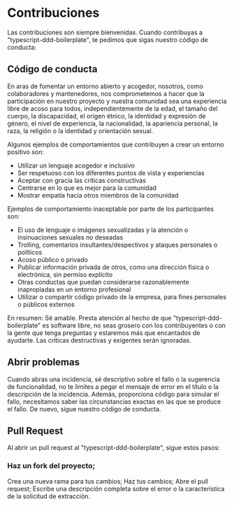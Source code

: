 # Contribuciones
Las contribuciones son siempre bienvenidas. Cuando contribuyas a "typescript-ddd-boilerplate", te pedimos que sigas nuestro código de conducta:

## Código de conducta

En aras de fomentar un entorno abierto y acogedor, nosotros, como colaboradores y mantenedores, nos comprometemos a hacer que la participación en nuestro proyecto y nuestra comunidad sea una experiencia libre de acoso para todos, independientemente de la edad, el tamaño del cuerpo, la discapacidad, el origen étnico, la identidad y expresión de género, el nivel de experiencia, la nacionalidad, la apariencia personal, la raza, la religión o la identidad y orientación sexual.

Algunos ejemplos de comportamientos que contribuyen a crear un entorno positivo son:

- Utilizar un lenguaje acogedor e inclusivo
- Ser respetuoso con los diferentes puntos de vista y experiencias
- Aceptar con gracia las críticas constructivas
- Centrarse en lo que es mejor para la comunidad
- Mostrar empatía hacia otros miembros de la comunidad

Ejemplos de comportamiento inaceptable por parte de los participantes son:

- El uso de lenguaje o imágenes sexualizadas y la atención o insinuaciones sexuales no deseadas
- Trolling, comentarios insultantes/despectivos y ataques personales o políticos
- Acoso público o privado
- Publicar información privada de otros, como una dirección física o electrónica, sin permiso explícito
- Otras conductas que puedan considerarse razonablemente inapropiadas en un entorno profesional
- Utilizar o compartir código privado de la empresa, para fines personales o públicos externos

En resumen: Sé amable. Presta atención al hecho de que "typescript-ddd-boilerplate" es software libre, no seas grosero con los contribuyentes o con la gente que tenga preguntas y estaremos más que encantados de ayudarte. Las críticas destructivas y exigentes serán ignoradas.


## Abrir problemas
Cuando abras una incidencia, sé descriptivo sobre el fallo o la sugerencia de funcionalidad, no te limites a pegar el mensaje de error en el título o la descripción de la incidencia. Además, proporciona código para simular el fallo, necesitamos saber las circunstancias exactas en las que se produce el fallo. De nuevo, sigue nuestro código de conducta.

## Pull Request
Al abrir un pull request al "typescript-ddd-boilerplate", sigue estos pasos:

### Haz un fork del proyecto;
Crea una nueva rama para tus cambios;
Haz tus cambios;
Abre el pull request;
Escribe una descripción completa sobre el error o la característica de la solicitud de extracción.

